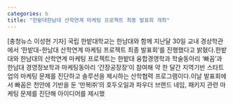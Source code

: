 ```yaml
---
categories: b
title: "한밭대한남대 산학연계 마케팅 프로젝트 최종 발표회 개최"
---
```

[충청뉴스 이성현 기자] 국립 한밭대학교는 한남대와 함께 지난달 30일 교내 경상학관에서 ‘한밭대-한남대 산학연계 마케팅 프로젝트 최종 발표회’를 진행했다고 밝혔다.한밭대와 한남대의 산학연계 마케팅 프로젝트는 한밭대 융합경영학과 학술동아리 ‘빠꼼’과 한남대 경영정보학과 마케팅동아리 ‘간장공장장’이 참여해 약 한 달간 지역기반 스타트업의 마케팅 문제를 진단하고 솔루션을 제시하는 산학협력 프로그램이다.이날 발표회에서 빠꼼은 천안에 기반을 둔 ‘만복㈜’의 호두오일과 파우더 브랜드 네임, 패키지 관련 마케팅 문제를 진단해 아이디어를 제시했